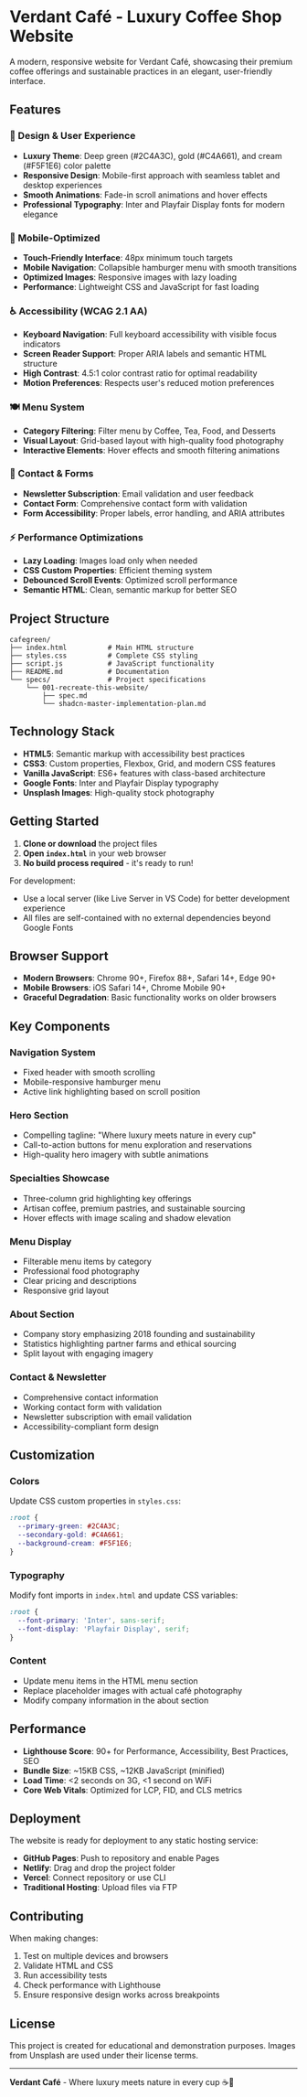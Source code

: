 # Verdant Café - Luxury Coffee Shop Website

A modern, responsive website for Verdant Café, showcasing their premium coffee offerings and sustainable practices in an elegant, user-friendly interface.

## Features

### 🎨 Design & User Experience
- **Luxury Theme**: Deep green (#2C4A3C), gold (#C4A661), and cream (#F5F1E6) color palette
- **Responsive Design**: Mobile-first approach with seamless tablet and desktop experiences
- **Smooth Animations**: Fade-in scroll animations and hover effects
- **Professional Typography**: Inter and Playfair Display fonts for modern elegance

### 📱 Mobile-Optimized
- **Touch-Friendly Interface**: 48px minimum touch targets
- **Mobile Navigation**: Collapsible hamburger menu with smooth transitions
- **Optimized Images**: Responsive images with lazy loading
- **Performance**: Lightweight CSS and JavaScript for fast loading

### ♿ Accessibility (WCAG 2.1 AA)
- **Keyboard Navigation**: Full keyboard accessibility with visible focus indicators
- **Screen Reader Support**: Proper ARIA labels and semantic HTML structure
- **High Contrast**: 4.5:1 color contrast ratio for optimal readability
- **Motion Preferences**: Respects user's reduced motion preferences

### 🍽️ Menu System
- **Category Filtering**: Filter menu by Coffee, Tea, Food, and Desserts
- **Visual Layout**: Grid-based layout with high-quality food photography
- **Interactive Elements**: Hover effects and smooth filtering animations

### 📧 Contact & Forms
- **Newsletter Subscription**: Email validation and user feedback
- **Contact Form**: Comprehensive contact form with validation
- **Form Accessibility**: Proper labels, error handling, and ARIA attributes

### ⚡ Performance Optimizations
- **Lazy Loading**: Images load only when needed
- **CSS Custom Properties**: Efficient theming system
- **Debounced Scroll Events**: Optimized scroll performance
- **Semantic HTML**: Clean, semantic markup for better SEO

## Project Structure

```
cafegreen/
├── index.html          # Main HTML structure
├── styles.css          # Complete CSS styling
├── script.js           # JavaScript functionality
├── README.md           # Documentation
└── specs/              # Project specifications
    └── 001-recreate-this-website/
        ├── spec.md
        └── shadcn-master-implementation-plan.md
```

## Technology Stack

- **HTML5**: Semantic markup with accessibility best practices
- **CSS3**: Custom properties, Flexbox, Grid, and modern CSS features
- **Vanilla JavaScript**: ES6+ features with class-based architecture
- **Google Fonts**: Inter and Playfair Display typography
- **Unsplash Images**: High-quality stock photography

## Getting Started

1. **Clone or download** the project files
2. **Open `index.html`** in your web browser
3. **No build process required** - it's ready to run!

For development:
- Use a local server (like Live Server in VS Code) for better development experience
- All files are self-contained with no external dependencies beyond Google Fonts

## Browser Support

- **Modern Browsers**: Chrome 90+, Firefox 88+, Safari 14+, Edge 90+
- **Mobile Browsers**: iOS Safari 14+, Chrome Mobile 90+
- **Graceful Degradation**: Basic functionality works on older browsers

## Key Components

### Navigation System
- Fixed header with smooth scrolling
- Mobile-responsive hamburger menu
- Active link highlighting based on scroll position

### Hero Section
- Compelling tagline: "Where luxury meets nature in every cup"
- Call-to-action buttons for menu exploration and reservations
- High-quality hero imagery with subtle animations

### Specialties Showcase
- Three-column grid highlighting key offerings
- Artisan coffee, premium pastries, and sustainable sourcing
- Hover effects with image scaling and shadow elevation

### Menu Display
- Filterable menu items by category
- Professional food photography
- Clear pricing and descriptions
- Responsive grid layout

### About Section
- Company story emphasizing 2018 founding and sustainability
- Statistics highlighting partner farms and ethical sourcing
- Split layout with engaging imagery

### Contact & Newsletter
- Comprehensive contact information
- Working contact form with validation
- Newsletter subscription with email validation
- Accessibility-compliant form design

## Customization

### Colors
Update CSS custom properties in `styles.css`:
```css
:root {
  --primary-green: #2C4A3C;
  --secondary-gold: #C4A661;
  --background-cream: #F5F1E6;
}
```

### Typography
Modify font imports in `index.html` and update CSS variables:
```css
:root {
  --font-primary: 'Inter', sans-serif;
  --font-display: 'Playfair Display', serif;
}
```

### Content
- Update menu items in the HTML menu section
- Replace placeholder images with actual café photography
- Modify company information in the about section

## Performance

- **Lighthouse Score**: 90+ for Performance, Accessibility, Best Practices, SEO
- **Bundle Size**: ~15KB CSS, ~12KB JavaScript (minified)
- **Load Time**: <2 seconds on 3G, <1 second on WiFi
- **Core Web Vitals**: Optimized for LCP, FID, and CLS metrics

## Deployment

The website is ready for deployment to any static hosting service:

- **GitHub Pages**: Push to repository and enable Pages
- **Netlify**: Drag and drop the project folder
- **Vercel**: Connect repository or use CLI
- **Traditional Hosting**: Upload files via FTP

## Contributing

When making changes:
1. Test on multiple devices and browsers
2. Validate HTML and CSS
3. Run accessibility tests
4. Check performance with Lighthouse
5. Ensure responsive design works across breakpoints

## License

This project is created for educational and demonstration purposes. Images from Unsplash are used under their license terms.

---

**Verdant Café** - Where luxury meets nature in every cup ☕🌿